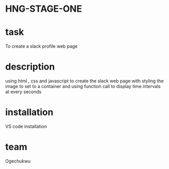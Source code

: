 # HNG-STAGE-ONE
# task
To create a slack profile web page 

# description
using html , css and javascript to create the slack web page with styling the image to set to a container and using function call to display time intervals at every seconds

# installation
VS code installation

# team
Ogechukwu